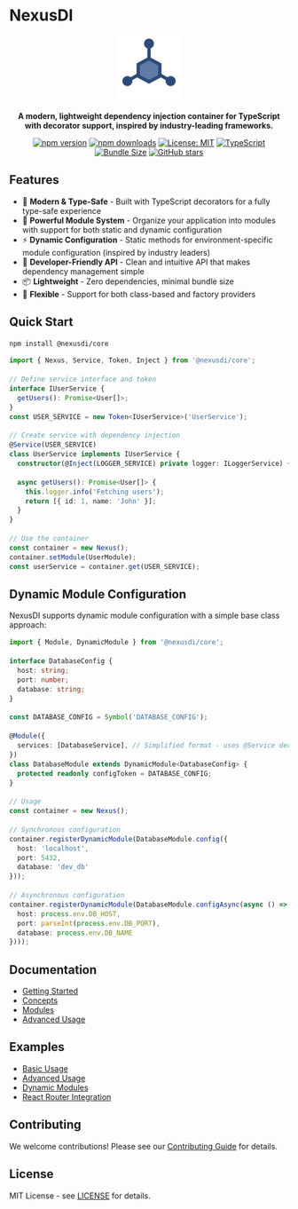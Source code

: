 # NexusDI

<div align="center">
  <img src="logo.svg" alt="NexusDI Logo" width="120" height="120" />
  <br />
  <p><strong>A modern, lightweight dependency injection container for TypeScript with decorator support, inspired by industry-leading frameworks.</strong></p>
</div>

<div align="center">

[![npm version](https://badge.fury.io/js/%40nexusdi%2Fcore.svg)](https://badge.fury.io/js/%40nexusdi%2Fcore)
[![npm downloads](https://img.shields.io/npm/dm/@nexusdi/core.svg)](https://www.npmjs.com/package/@nexusdi/core)
[![License: MIT](https://img.shields.io/badge/License-MIT-yellow.svg)](https://opensource.org/licenses/MIT)
[![TypeScript](https://img.shields.io/badge/TypeScript-007ACC?logo=typescript&logoColor=white)](https://www.typescriptlang.org/)
[![Bundle Size](https://img.shields.io/bundlephobia/min/@nexusdi/core)](https://bundlephobia.com/package/@nexusdi/core)
[![GitHub stars](https://img.shields.io/github/stars/NexusDI/core.svg?style=social&label=Star)](https://github.com/NexusDI/core)

</div>

## Features

- 🚀 **Modern & Type-Safe** - Built with TypeScript decorators for a fully type-safe experience
- 🧩 **Powerful Module System** - Organize your application into modules with support for both static and dynamic configuration
- ⚡ **Dynamic Configuration** - Static methods for environment-specific module configuration (inspired by industry leaders)
- 🎯 **Developer-Friendly API** - Clean and intuitive API that makes dependency management simple
- 📦 **Lightweight** - Zero dependencies, minimal bundle size
- 🔧 **Flexible** - Support for both class-based and factory providers

## Quick Start

```bash
npm install @nexusdi/core
```

```typescript
import { Nexus, Service, Token, Inject } from '@nexusdi/core';

// Define service interface and token
interface IUserService {
  getUsers(): Promise<User[]>;
}
const USER_SERVICE = new Token<IUserService>('UserService');

// Create service with dependency injection
@Service(USER_SERVICE)
class UserService implements IUserService {
  constructor(@Inject(LOGGER_SERVICE) private logger: ILoggerService) {}
  
  async getUsers(): Promise<User[]> {
    this.logger.info('Fetching users');
    return [{ id: 1, name: 'John' }];
  }
}

// Use the container
const container = new Nexus();
container.setModule(UserModule);
const userService = container.get(USER_SERVICE);
```

## Dynamic Module Configuration

NexusDI supports dynamic module configuration with a simple base class approach:

```typescript
import { Module, DynamicModule } from '@nexusdi/core';

interface DatabaseConfig {
  host: string;
  port: number;
  database: string;
}

const DATABASE_CONFIG = Symbol('DATABASE_CONFIG');

@Module({
  services: [DatabaseService], // Simplified format - uses @Service decorator token
})
class DatabaseModule extends DynamicModule<DatabaseConfig> {
  protected readonly configToken = DATABASE_CONFIG;
}

// Usage
const container = new Nexus();

// Synchronous configuration
container.registerDynamicModule(DatabaseModule.config({
  host: 'localhost',
  port: 5432,
  database: 'dev_db'
}));

// Asynchronous configuration
container.registerDynamicModule(DatabaseModule.configAsync(async () => ({
  host: process.env.DB_HOST,
  port: parseInt(process.env.DB_PORT),
  database: process.env.DB_NAME
})));
```

## Documentation

- [Getting Started](https://nexus.js.org/docs/getting-started)
- [Concepts](https://nexus.js.org/docs/concepts)
- [Modules](https://nexus.js.org/docs/modules)
- [Advanced Usage](https://nexus.js.org/docs/advanced)

## Examples

- [Basic Usage](examples/basic-usage.ts)
- [Advanced Usage](examples/advanced-usage.ts)
- [Dynamic Modules](examples/dynamic-modules.ts)
- [React Router Integration](examples/react-router/)

## Contributing

We welcome contributions! Please see our [Contributing Guide](CONTRIBUTING.md) for details.

## License

MIT License - see [LICENSE](LICENSE) for details.